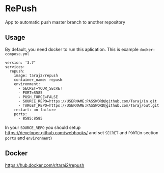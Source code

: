 # RePush
App to automatic push master branch to another repository

## Usage
By default, you need docker to run this aplication. This is example ``docker-compose.yml``
```
version: '3.7'
services:
  repush:
    image: taraj2/repush
    container_name: repush
    environment:
      - SECRET=YOUR_SECRET
      - PORT=8585
      - PUSH_FORCE=FALSE
      - SOURCE_REPO=https://USERNAME:PASSWORD@github.com/Taraj/in.git
      - TARGET_REPO=https://USERNAME:PASSWORD@github.com/Taraj/out.git
    restart: on-failure
    ports:
      - 8585:8585
```
In your `SOURCE_REPO` you should setup https://developer.github.com/webhooks/ and set `SECRET` and `PORT`(in section `ports` and `environment`)

## Docker
https://hub.docker.com/r/taraj2/repush